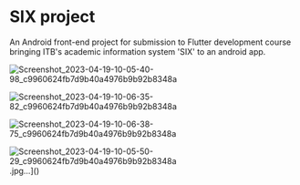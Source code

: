 # SIX project

An Android front-end project for submission to Flutter development course bringing ITB's academic information system 'SIX' to an android app.

![Screenshot_2023-04-19-10-05-40-98_c9960624fb7d9b40a4976b9b92b8348a](https://user-images.githubusercontent.com/88787873/232957491-6f3bca9a-5229-458a-8f3b-3f93339624c9.jpg)

![Screenshot_2023-04-19-10-06-35-82_c9960624fb7d9b40a4976b9b92b8348a](https://user-images.githubusercontent.com/88787873/232957498-37e041c4-abe2-4827-ac68-5868e037c77b.jpg)

![Screenshot_2023-04-19-10-06-38-75_c9960624fb7d9b40a4976b9b92b8348a](https://user-images.githubusercontent.com/88787873/232957506-47eda140-d153-4204-8d79-c3b46e7c2d7c.jpg)

![Screenshot_2023-04-19-10-05-50-29_c9960624fb7d9b40a4976b9b92b8348a](https://user-images.githubusercontent.com/88787873/232957509-85260248-b0e5-47ec-bc9d-5ce19b2b6fe7.jpg)
.jpg…]()
